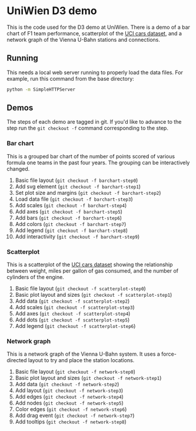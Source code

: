 
# UniWien D3 demo

This is the code used for the D3 demo at UniWien.  There is a demo
of a bar chart of F1 team performance, scatterplot of the 
[UCI cars dataset](http://archive.ics.uci.edu/ml/datasets/Auto+MPG), and 
a network graph of the Vienna U-Bahn stations and connections.

## Running

This needs a local web server running to properly load the data files. For
example, run this command from the base directory:

```sh
python -m SimpleHTTPServer
```

## Demos

The steps of each demo are tagged in git. If you'd like to advance to
the step run the `git checkout -f` command corresponding to the step.

### Bar chart

This is a grouped bar chart of the number of points scored of various 
formula one teams in the past four years.  The grouping can be 
interactively changed.

1. Basic file layout (`git checkout -f barchart-step0`)
2. Add svg element (`git checkout -f barchart-step1`)
3. Set plot size and margins (`git checkout -f barchart-step2`)
4. Load data file (`git checkout -f barchart-step3`)
5. Add scales (`git checkout -f barchart-step4`)
6. Add axes (`git checkout -f barchart-step5`)
7. Add bars (`git checkout -f barchart-step6`)
8. Add colors (`git checkout -f barchart-step7`)
9. Add legend (`git checkout -f barchart-step8`)
10. Add interactivity (`git checkout -f barchart-step9`)

### Scatterplot

This is a scatterplot of the 
[UCI cars dataset](http://archive.ics.uci.edu/ml/datasets/Auto+MPG) showing
the relationship between weight, miles per gallon of gas consumed, and
the number of cylinders of the engine.

1. Basic file layout (`git checkout -f scatterplot-step0`)
2. Basic plot layout and sizes (`git checkout -f scatterplot-step1`)
3. Add data (`git checkout -f scatterplot-step2`)
4. Add scales (`git checkout -f scatterplot-step3`)
5. Add axes (`git checkout -f scatterplot-step4`)
6. Add dots (`git checkout -f scatterplot-step5`)
7. Add legend (`git checkout -f scatterplot-step6`)

### Network graph

This is a network graph of the Vienna U-Bahn system.  It uses a 
force-directed layout to try and place the station locations.

1. Basic file layout (`git checkout -f network-step0`)
2. Basic plot layout and sizes (`git checkout -f network-step1`)
3. Add data (`git checkout -f network-step2`)
4. Add layout (`git checkout -f network-step3`)
5. Add edges (`git checkout -f network-step4`)
6. Add nodes (`git checkout -f network-step5`)
7. Color edges (`git checkout -f network-step6`)
8. Add drag event (`git checkout -f network-step7`)
9. Add tooltips (`git checkout -f network-step8`)

